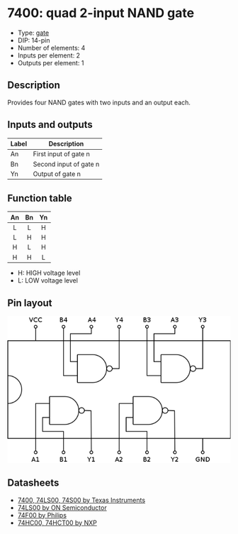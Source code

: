 # 7400: quad 2-input NAND gate

- Type: [gate](gates.md)
- DIP: 14-pin
- Number of elements: 4
- Inputs per element: 2
- Outputs per element: 1

## Description

Provides four NAND gates with two inputs and an output each.

## Inputs and outputs

| Label | Description            |
| ----- | ---------------------- |
| An    | First input of gate n  |
| Bn    | Second input of gate n |
| Yn    | Output of gate n       |

## Function table

| An  | Bn  | Yn  |
|:---:|:---:|:---:|
| L   | L   | H   |
| L   | H   | H   |
| H   | L   | H   |
| H   | H   | L   |

- H: HIGH voltage level
- L: LOW voltage level

## Pin layout

![](../dia/7400-dip.png)

## Datasheets

- [7400, 74LS00, 74S00 by Texas Instruments](http://www.ti.com/lit/ds/symlink/sn74ls00.pdf)
- [74LS00 by ON Semiconductor](http://ecee.colorado.edu/~ecen3100/lab2_files/SN74LS00Ndatasheet.PDF)
- [74F00 by Philips](http://www.nxp.com/documents/data_sheet/74F00.pdf)
- [74HC00, 74HCT00 by NXP](http://www.nxp.com/documents/data_sheet/74HC_HCT00_Q100.pdf)
